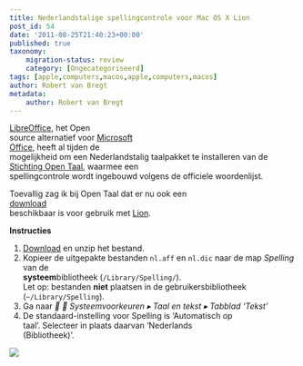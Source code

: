 ```yaml
---
title: Nederlandstalige spellingcontrole voor Mac OS X Lion
post_id: 54
date: '2011-08-25T21:40:23+00:00'
published: true
taxonomy:
    migration-status: review
    category: [Ongecategoriseerd]
tags: [apple,computers,macos,apple,computers,macos]
author: Robert van Bregt
metadata:
    author: Robert van Bregt
---
```

[LibreOffice](http://www.libreoffice.org), het Open  
 source alternatief voor [Microsoft  
 Office](http://office.microsoft.com/nl-nl/), heeft al tijden de  
 mogelijkheid om een Nederlandstalig taalpakket te installeren van de  
[Stichting Open Taal](http://www.opentaal.org/), waarmee een  
 spellingcontrole wordt ingebouwd volgens de officiele woordenlijst.

Toevallig zag ik bij Open Taal dat er nu ook een  
[download](http://www.opentaal.org/bestanden/doc_details/17-opentaal-20-voor-apple-lion)  
 beschikbaar is voor gebruik met [Lion](http://www.apple.com/nl/macosx/).

**Instructies**

1. [Download](http://www.opentaal.org/bestanden/doc_download/17-opentaal-20-voor-apple-lion) en unzip het bestand.
2. Kopieer de uitgepakte bestanden `nl.aff` en `nl.dic` naar de map *Spelling* van de  
**systeem**bibliotheek (`/Library/Spelling/`).  
 Let op: bestanden **niet** plaatsen in de gebruikersbibliotheek (`~/Library/Spelling`).
3. Ga naar * ▸ Systeemvoorkeuren ▸ Taal en tekst ▸ Tabblad ‘Tekst’*
4. De standaard-instelling voor Spelling is ‘Automatisch op  
 taal’. Selecteer in plaats daarvan ‘Nederlands  
 (Bibliotheek)’.

[![](https://www.robertvanbregt.nl/blog/wp-content/uploads/2011/08/taal-en-tekst-nederlands-300x267.png)](https://www.robertvanbregt.nl/blog/wp-content/uploads/2011/08/taal-en-tekst-nederlands.png)